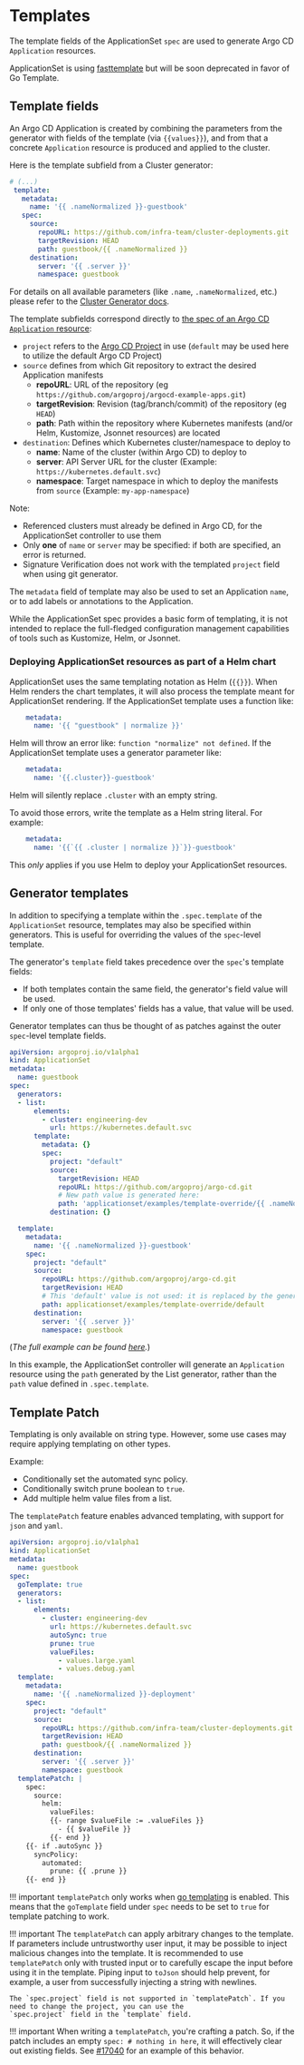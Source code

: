 # Templates

The template fields of the ApplicationSet `spec` are used to generate Argo CD `Application` resources.

ApplicationSet is using [fasttemplate](https://github.com/valyala/fasttemplate) but will be soon deprecated in favor of Go Template. 

## Template fields

An Argo CD Application is created by combining the parameters from the generator with fields of the template (via `{{values}}`), and from that a concrete `Application` resource is produced and applied to the cluster.

Here is the template subfield from a Cluster generator:

```yaml
# (...)
 template:
   metadata:
     name: '{{ .nameNormalized }}-guestbook'
   spec:
     source:
       repoURL: https://github.com/infra-team/cluster-deployments.git
       targetRevision: HEAD
       path: guestbook/{{ .nameNormalized }}
     destination:
       server: '{{ .server }}'
       namespace: guestbook
```

For details on all available parameters (like `.name`, `.nameNormalized`, etc.) please refer to the [Cluster Generator docs](./Generators-Cluster.md).

The template subfields correspond directly to [the spec of an Argo CD `Application` resource](../../declarative-setup/#applications):

- `project` refers to the [Argo CD Project](../../user-guide/projects.md) in use (`default` may be used here to utilize the default Argo CD Project)
- `source` defines from which Git repository to extract the desired Application manifests
    - **repoURL**: URL of the repository (eg `https://github.com/argoproj/argocd-example-apps.git`)
    - **targetRevision**: Revision (tag/branch/commit) of the repository (eg `HEAD`)
    - **path**: Path within the repository where Kubernetes manifests (and/or Helm, Kustomize, Jsonnet resources) are located
- `destination`: Defines which Kubernetes cluster/namespace to deploy to
    - **name**: Name of the cluster (within Argo CD) to deploy to
    - **server**: API Server URL for the cluster (Example: `https://kubernetes.default.svc`)
    - **namespace**: Target namespace in which to deploy the manifests from `source` (Example: `my-app-namespace`)

Note:

- Referenced clusters must already be defined in Argo CD, for the ApplicationSet controller to use them
- Only **one** of `name` or `server` may be specified: if both are specified, an error is returned.
- Signature Verification does not work with the templated `project` field when using git generator.

The `metadata` field of template may also be used to set an Application `name`, or to add labels or annotations to the Application.

While the ApplicationSet spec provides a basic form of templating, it is not intended to replace the full-fledged configuration management capabilities of tools such as Kustomize, Helm, or Jsonnet.

### Deploying ApplicationSet resources as part of a Helm chart

ApplicationSet uses the same templating notation as Helm (`{{}}`). When Helm renders the chart templates, it will also
process the template meant for ApplicationSet rendering. If the ApplicationSet template uses a function like:

```yaml
    metadata:
      name: '{{ "guestbook" | normalize }}'
```

Helm will throw an error like: `function "normalize" not defined`. If the ApplicationSet template uses a generator parameter like:

```yaml
    metadata:
      name: '{{.cluster}}-guestbook'
```

Helm will silently replace `.cluster` with an empty string.

To avoid those errors, write the template as a Helm string literal. For example:

```yaml
    metadata:
      name: '{{`{{ .cluster | normalize }}`}}-guestbook'
```

This _only_ applies if you use Helm to deploy your ApplicationSet resources.

## Generator templates

In addition to specifying a template within the `.spec.template` of the `ApplicationSet` resource, templates may also be specified within generators. This is useful for overriding the values of the `spec`-level template.

The generator's `template` field takes precedence over the `spec`'s template fields:

- If both templates contain the same field, the generator's field value will be used.
- If only one of those templates' fields has a value, that value will be used.

Generator templates can thus be thought of as patches against the outer `spec`-level template fields.

```yaml
apiVersion: argoproj.io/v1alpha1
kind: ApplicationSet
metadata:
  name: guestbook
spec:
  generators:
  - list:
      elements:
        - cluster: engineering-dev
          url: https://kubernetes.default.svc
      template:
        metadata: {}
        spec:
          project: "default"
          source:
            targetRevision: HEAD
            repoURL: https://github.com/argoproj/argo-cd.git
            # New path value is generated here:
            path: 'applicationset/examples/template-override/{{ .nameNormalized }}-override'
          destination: {}

  template:
    metadata:
      name: '{{ .nameNormalized }}-guestbook'
    spec:
      project: "default"
      source:
        repoURL: https://github.com/argoproj/argo-cd.git
        targetRevision: HEAD
        # This 'default' value is not used: it is replaced by the generator's template path, above
        path: applicationset/examples/template-override/default
      destination:
        server: '{{ .server }}'
        namespace: guestbook
```
(*The full example can be found [here](https://github.com/argoproj/argo-cd/tree/master/applicationset/examples/template-override).*)

In this example, the ApplicationSet controller will generate an `Application` resource using the `path` generated by the List generator, rather than the `path` value defined in `.spec.template`.

## Template Patch

Templating is only available on string type. However, some use cases may require applying templating on other types.

Example:

- Conditionally set the automated sync policy.
- Conditionally switch prune boolean to `true`.
- Add multiple helm value files from a list.

The `templatePatch` feature enables advanced templating, with support for `json` and `yaml`.

```yaml
apiVersion: argoproj.io/v1alpha1
kind: ApplicationSet
metadata:
  name: guestbook
spec:
  goTemplate: true
  generators:
  - list:
      elements:
        - cluster: engineering-dev
          url: https://kubernetes.default.svc
          autoSync: true
          prune: true
          valueFiles:
            - values.large.yaml
            - values.debug.yaml
  template:
    metadata:
      name: '{{ .nameNormalized }}-deployment'
    spec:
      project: "default"
      source:
        repoURL: https://github.com/infra-team/cluster-deployments.git
        targetRevision: HEAD
        path: guestbook/{{ .nameNormalized }}
      destination:
        server: '{{ .server }}'
        namespace: guestbook
  templatePatch: |
    spec:
      source:
        helm:
          valueFiles:
          {{- range $valueFile := .valueFiles }}
            - {{ $valueFile }}
          {{- end }}
    {{- if .autoSync }}
      syncPolicy:
        automated:
          prune: {{ .prune }}
    {{- end }}
```

!!! important
    `templatePatch` only works when [go templating](../applicationset/GoTemplate.md) is enabled.
    This means that the `goTemplate` field under `spec` needs to be set to `true` for template patching to work.

!!! important
    The `templatePatch` can apply arbitrary changes to the template. If parameters include untrustworthy user input, it 
    may be possible to inject malicious changes into the template. It is recommended to use `templatePatch` only with 
    trusted input or to carefully escape the input before using it in the template. Piping input to `toJson` should help
    prevent, for example, a user from successfully injecting a string with newlines.

    The `spec.project` field is not supported in `templatePatch`. If you need to change the project, you can use the
    `spec.project` field in the `template` field.

!!! important
    When writing a `templatePatch`, you're crafting a patch. So, if the patch includes an empty `spec: # nothing in here`, it will effectively clear out existing fields. See [#17040](https://github.com/argoproj/argo-cd/issues/17040) for an example of this behavior.
